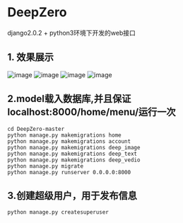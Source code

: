 # DeepZero
django2.0.2 + python3环境下开发的web接口

## 1. 效果展示  
![image](https://github.com/shen1994/README_FILE/raw/master/images/menu.jpg)
![image](https://github.com/shen1994/README_FILE/raw/master/images/blog_submit.jpg)
![image](https://github.com/shen1994/README_FILE/raw/master/images/image_retrieval.jpg)
![image](https://github.com/shen1994/README_FILE/raw/master/images/text_chat.jpg)

## 2.model载入数据库,并且保证localhost:8000/home/menu/运行一次  
`cd DeepZero-master`  
`python manage.py makemigrations home`  
`python manage.py makemigrations account`  
`python manage.py makemigrations deep_image`  
`python manage.py makemigrations deep_text`  
`python manage.py makemigrations deep_vedio`  
`python manage.py migrate`  
`python manage.py runserver 0.0.0.0:8000`  

## 3.创建超级用户，用于发布信息  
`python manage.py createsuperuser`
